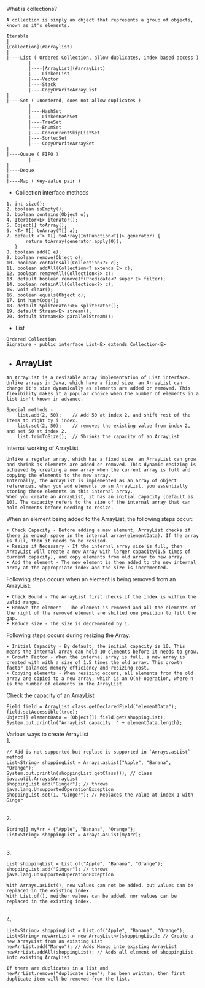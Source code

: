 What is collections?

    A collection is simply an object that represents a group of objects, known as it's elements.

```
Iterable
|
[Collection](#arraylist)
|
|----List ( Ordered Collection, allow duplicates, index based access )
        |
        |----[ArrayList](#arrayList)
        |----LinkedList
        |----Vector
        |----Stack
        |----CopyOnWriteArrayList
|
|----Set ( Unordered, does not allow duplicates )
        |
        |----HashSet
        |----LinkedHashSet
        |----TreeSet
        |----EnumSet
        |----ConcurrentSkipListSet
        |----SortedSet
        |----CopyOnWriteArraySet
|
|----Queue ( FIFO )
        |----
|
|----Deque
|
|----Map ( Key-Value pair )
```

* Collection interface methods
```
1. int size();
2. boolean isEmpty();
3. boolean contains(Object o);
4. Iterator<E> iterator();
5. Object[] toArray();
6. <T> T[] toArray(T[] a);
7. default <T> T[] toArray(IntFunction<T[]> generator) {
       return toArray(generator.apply(0));
   }
8. boolean add(E e);
9. boolean remove(Object o);
10. boolean containsAll(Collection<?> c);
11. boolean addAll(Collection<? extends E> c);
12. boolean removeAll(Collection<?> c);
13. default boolean removeIf(Predicate<? super E> filter);
14. boolean retainAll(Collection<?> c);
15. void clear();
16. boolean equals(Object o);
17. int hashCode();
18. default Spliterator<E> spliterator();
19. default Stream<E> stream();
20. default Stream<E> parallelStream();
```

* List
```
Ordered Collection
Signature - public interface List<E> extends Collection<E>

```

* ## ArrayList
```
An ArrayList is a resizable array implementation of List interface. Unlike arrays in Java, which have a fixed size, an ArrayList can change it's size dynamically as elements are added or removed. This flexibility makes it a popular choice when the number of elements in a list isn't known in advance.
```
```
Special methods -
    list.add(2, 50);    // Add 50 at index 2, and shift rest of the items to right by i index.
    list.set(2, 50);    // removes the existing value from index 2, and set 50 at index 2.
    list.trimToSize();  // Shrinks the capacity of an ArrayList
```

Internal working of ArrayList
```
Unlike a regular array, which has a fixed size, an ArrayList can grow and shrink as elements are added or removed. This dynamic resizing is achieved by creating a new array when the current array is full and copying the elements to the new array.
Internally, the ArrayList is implemented as an array of object references, when you add elements to an ArrayList, you essentially storing these elements in this internal array.
When you create an ArrayList, it has an initial capacity (default is 10). The capacity refers to the size of the internal array that can hold elements before needing to resize.
```

When an element being added to the ArrayList, the following steps occur:
```
• Check Capacity - Before adding a new element, ArrayList checks if there is enough space in the internal array(elementData). If the array is full, then it needs to be resized.
• Resize if Necessary - If the internal array size is full, then ArrayList will create a new Array with larger capacity(1.5 times of current capacity), and copy elements from old array to new array.
• Add the element - The new element is then added to the new internal array at the appropriate index and the size is incremented.
```

Following steps occurs when an element is being removed from an ArrayList:
```
• Check Bound - The ArrayList first checks if the index is within the valid range.
• Remove the element - The element is removed and all the elements of the right of the removed element are shifted one position to fill the gap.
• Reduce size - The size is decremented by 1.
```

Following steps occurs during resizing the Array:
```
• Initial Capacity - By default, the initial capacity is 10. This means the internal array can hold 10 elements before it needs to grow.
• Growth Factor - When the internal array is full, a new array is created with with a size of 1.5 times the old array. This growth factor balances memory efficiency and resizing cost.
• Copying elements - When resizing occurs, all elements from the old array are copied to a new array, which is an O(n) operation, where n is the number of elements in the ArrayList.
```

Check the capacity of an ArrayList
```
Field field = ArrayList.class.getDeclaredField("elementData");
field.setAccessible(true);
Object[] elementData = (Object[]) field.get(shoppingList);
System.out.println("ArrayList capacity: " + elementData.length);
```

Various ways to create ArrayList <br>
1.

    // Add is not supported but replace is supported in `Arrays.asList` method
    List<String> shoppingList = Arrays.asList("Apple", "Banana", "Orange");
    System.out.println(shoppingList.getClass()); // class java.util.Arrays$ArrayList
    shoppingList.add("Ginger"); // throws java.lang.UnsupportedOperationException
    shoppingList.set(1, "Ginger"); // Replaces the value at index 1 with Ginger
<br>
2. 

    String[] myArr = {"Apple", "Banana", "Orange"};
    List<String> shoppingList = Arrays.asList(myArr);
<br>
3. 

    List shoppingList = List.of("Apple", "Banana", "Orange");
    shoppingList.add("Ginger"); // throws java.lang.UnsupportedOperationException

    With Arrays.asList(), new values can not be added, but values can be replaced in the existing index.
    With List.of(), neither values can be added, nor values can be replaced in the existing index.
<br>
4. 

    List<String> shoppingList = List.of("Apple", "Banana", "Orange");
    List<String> newArrList = new ArrayList<>(shoppingList); // Create a new ArrayList from an existing List
    newArrList.add("Mango"); // Adds Mango into existing ArrayList
    newArrList.addAll(shoppingList); // Adds all element of shoppingList into existing ArrayList
    
    If there are duplicates in a list and newArrList.remove("duplicate_item"); has been written, then first duplicate item will be removed from the list.
